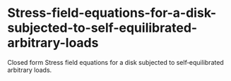 # Stress-field-equations-for-a-disk-subjected-to-self-equilibrated-arbitrary-loads
Closed form Stress field equations for a disk subjected to self‑equilibrated arbitrary  loads.
